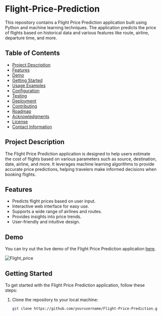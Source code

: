 # Flight-Price-Prediction

This repository contains a Flight Price Prediction application built using Python and machine learning techniques. The application predicts the price of flights based on historical data and various features like route, airline, departure time, and more.

## Table of Contents

- [Project Description](#project-description)
- [Features](#features)
- [Demo](#demo)
- [Getting Started](#getting-started)
- [Usage Examples](#usage-examples)
- [Configuration](#configuration)
- [Testing](#testing)
- [Deployment](#deployment)
- [Contributing](#contributing)
- [Roadmap](#roadmap)
- [Acknowledgments](#acknowledgments)
- [License](#license)
- [Contact Information](#contact-information)

## Project Description

The Flight Price Prediction application is designed to help users estimate the cost of flights based on various parameters such as source, destination, date, airline, and more. It leverages machine learning algorithms to provide accurate price predictions, helping travelers make informed decisions when booking flights.

## Features

- Predicts flight prices based on user input.
- Interactive web interface for easy use.
- Supports a wide range of airlines and routes.
- Provides insights into price trends.
- User-friendly and intuitive design.

## Demo

You can try out the live demo of the Flight Price Prediction application [here](#).

![Flight_price](https://github.com/Ishika63/Flight-Price-Prediction/assets/80192358/e5e4ad77-b5cf-43e6-8d63-501d6812bda0)


## Getting Started

To get started with the Flight Price Prediction application, follow these steps:

1. Clone the repository to your local machine:

   ```bash
   git clone https://github.com/yourusername/Flight-Price-Prediction.git
